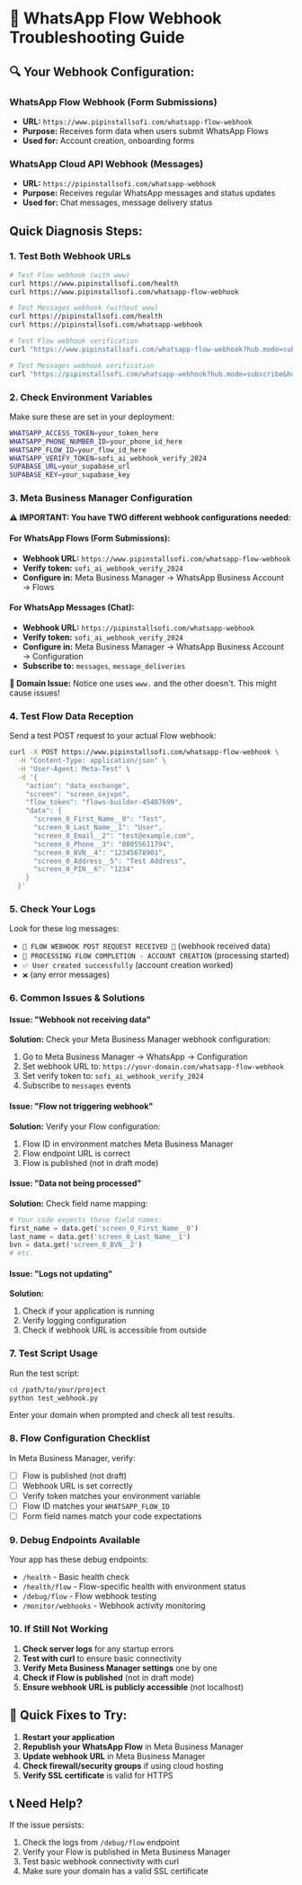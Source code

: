 # 🚨 WhatsApp Flow Webhook Troubleshooting Guide

## 🔍 **Your Webhook Configuration:**

### **WhatsApp Flow Webhook (Form Submissions)**
- **URL:** `https://www.pipinstallsofi.com/whatsapp-flow-webhook`
- **Purpose:** Receives form data when users submit WhatsApp Flows
- **Used for:** Account creation, onboarding forms

### **WhatsApp Cloud API Webhook (Messages)**
- **URL:** `https://pipinstallsofi.com/whatsapp-webhook`
- **Purpose:** Receives regular WhatsApp messages and status updates
- **Used for:** Chat messages, message delivery status

## Quick Diagnosis Steps:

### 1. **Test Both Webhook URLs**
```bash
# Test Flow webhook (with www)
curl https://www.pipinstallsofi.com/health
curl https://www.pipinstallsofi.com/whatsapp-flow-webhook

# Test Messages webhook (without www)
curl https://pipinstallsofi.com/health
curl https://pipinstallsofi.com/whatsapp-webhook

# Test Flow webhook verification
curl "https://www.pipinstallsofi.com/whatsapp-flow-webhook?hub.mode=subscribe&hub.verify_token=sofi_ai_webhook_verify_2024&hub.challenge=test123"

# Test Messages webhook verification
curl "https://pipinstallsofi.com/whatsapp-webhook?hub.mode=subscribe&hub.verify_token=sofi_ai_webhook_verify_2024&hub.challenge=test123"
```

### 2. **Check Environment Variables**
Make sure these are set in your deployment:
```bash
WHATSAPP_ACCESS_TOKEN=your_token_here
WHATSAPP_PHONE_NUMBER_ID=your_phone_id_here  
WHATSAPP_FLOW_ID=your_flow_id_here
WHATSAPP_VERIFY_TOKEN=sofi_ai_webhook_verify_2024
SUPABASE_URL=your_supabase_url
SUPABASE_KEY=your_supabase_key
```

### 3. **Meta Business Manager Configuration**

**⚠️ IMPORTANT: You have TWO different webhook configurations needed:**

#### **For WhatsApp Flows (Form Submissions):**
- **Webhook URL:** `https://www.pipinstallsofi.com/whatsapp-flow-webhook`
- **Verify token:** `sofi_ai_webhook_verify_2024`
- **Configure in:** Meta Business Manager → WhatsApp Business Account → Flows

#### **For WhatsApp Messages (Chat):**
- **Webhook URL:** `https://pipinstallsofi.com/whatsapp-webhook`
- **Verify token:** `sofi_ai_webhook_verify_2024`
- **Configure in:** Meta Business Manager → WhatsApp Business Account → Configuration
- **Subscribe to:** `messages`, `message_deliveries`

**🚨 Domain Issue:** Notice one uses `www.` and the other doesn't. This might cause issues!

### 4. **Test Flow Data Reception**

Send a test POST request to your actual Flow webhook:
```bash
curl -X POST https://www.pipinstallsofi.com/whatsapp-flow-webhook \
  -H "Content-Type: application/json" \
  -H "User-Agent: Meta-Test" \
  -d '{
    "action": "data_exchange",
    "screen": "screen_oxjvpn",
    "flow_token": "flows-builder-45407699",
    "data": {
      "screen_0_First_Name__0": "Test",
      "screen_0_Last_Name__1": "User",
      "screen_0_Email__2": "test@example.com",
      "screen_0_Phone__3": "08055611794",
      "screen_0_BVN__4": "12345678901",
      "screen_0_Address__5": "Test Address",
      "screen_0_PIN__6": "1234"
    }
  }'
```

### 5. **Check Your Logs**

Look for these log messages:
- `🚨 FLOW WEBHOOK POST REQUEST RECEIVED 🚨` (webhook received data)
- `🎯 PROCESSING FLOW COMPLETION - ACCOUNT CREATION` (processing started)
- `✅ User created successfully` (account creation worked)
- `❌` (any error messages)

### 6. **Common Issues & Solutions**

#### Issue: "Webhook not receiving data"
**Solution:** Check your Meta Business Manager webhook configuration:
1. Go to Meta Business Manager → WhatsApp → Configuration
2. Set webhook URL to: `https://your-domain.com/whatsapp-flow-webhook`
3. Set verify token to: `sofi_ai_webhook_verify_2024`
4. Subscribe to `messages` events

#### Issue: "Flow not triggering webhook"
**Solution:** Verify your Flow configuration:
1. Flow ID in environment matches Meta Business Manager
2. Flow endpoint URL is correct
3. Flow is published (not in draft mode)

#### Issue: "Data not being processed"
**Solution:** Check field name mapping:
```python
# Your code expects these field names:
first_name = data.get('screen_0_First_Name__0')
last_name = data.get('screen_0_Last_Name__1') 
bvn = data.get('screen_0_BVN__2')
# etc.
```

#### Issue: "Logs not updating"
**Solution:**
1. Check if your application is running
2. Verify logging configuration
3. Check if webhook URL is accessible from outside

### 7. **Test Script Usage**

Run the test script:
```bash
cd /path/to/your/project
python test_webhook.py
```

Enter your domain when prompted and check all test results.

### 8. **Flow Configuration Checklist**

In Meta Business Manager, verify:
- [ ] Flow is published (not draft)
- [ ] Webhook URL is set correctly
- [ ] Verify token matches your environment variable
- [ ] Flow ID matches your `WHATSAPP_FLOW_ID`
- [ ] Form field names match your code expectations

### 9. **Debug Endpoints Available**

Your app has these debug endpoints:
- `/health` - Basic health check
- `/health/flow` - Flow-specific health with environment status
- `/debug/flow` - Flow webhook testing
- `/monitor/webhooks` - Webhook activity monitoring

### 10. **If Still Not Working**

1. **Check server logs** for any startup errors
2. **Test with curl** to ensure basic connectivity
3. **Verify Meta Business Manager settings** one by one
4. **Check if Flow is published** (not in draft mode)
5. **Ensure webhook URL is publicly accessible** (not localhost)

## 🔧 Quick Fixes to Try:

1. **Restart your application**
2. **Republish your WhatsApp Flow** in Meta Business Manager
3. **Update webhook URL** in Meta Business Manager
4. **Check firewall/security groups** if using cloud hosting
5. **Verify SSL certificate** is valid for HTTPS

## 📞 Need Help?

If the issue persists:
1. Check the logs from `/debug/flow` endpoint
2. Verify your Flow is published in Meta Business Manager
3. Test basic webhook connectivity with curl
4. Make sure your domain has a valid SSL certificate
